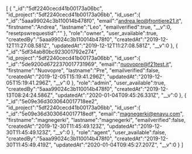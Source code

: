 




[
   {
      "_id":"5df2240cecd41b00173a06bc",
      "id_project":"5df2240cecd41b00173a06bb",
      "id_user":{
         "_id":"5aaa99024c3b110014b478f0",
         "email":"andrea.leo@frontiere21.it",
         "firstname":"Andrea",
         "lastname":"Leo",
         "emailverified":true,
         "__v":0,
         "resetpswrequestid":""
      },
      "role":"owner",
      "user_available":true,
      "createdBy":"5aaa99024c3b110014b478f0",
      "createdAt":"2019-12-12T11:27:08.581Z",
      "updatedAt":"2019-12-12T11:27:08.581Z",
      "__v":0
   },
   {
      "_id":"5df34ab80bc923001792e274",
      "id_project":"5df2240cecd41b00173a06bb",
      "id_user":{
         "_id":"5de9200d6722370017731969",
         "email":"nuovopre@f21test.it",
         "firstname":"Nuovopre",
         "lastname":"Pre",
         "emailverified":false,
         "createdAt":"2019-12-05T15:19:41.296Z",
         "updatedAt":"2019-12-05T15:19:41.296Z",
         "__v":0
      },
      "role":"admin",
      "user_available":true,
      "createdBy":"5aaa99024c3b110014b478f0",
      "createdAt":"2019-12-13T08:24:24.586Z",
      "updatedAt":"2020-01-04T09:45:26.331Z",
      "__v":0
   },
   {
      "_id":"5e09e36d3030640017718ee2",
      "id_project":"5df2240cecd41b00173a06bb",
      "id_user":{
         "_id":"5e09e36d3030640017718edf",
         "email":"magnegerki@enayu.com",
         "firstname":"magnegerki",
         "lastname":"magnegerki",
         "emailverified":false,
         "createdAt":"2019-12-30T11:45:49.123Z",
         "updatedAt":"2019-12-30T11:45:49.123Z",
         "__v":0
      },
      "role":"agent",
      "user_available":false,
      "createdBy":"5aaa99024c3b110014b478f0",
      "createdAt":"2019-12-30T11:45:49.419Z",
      "updatedAt":"2020-01-04T09:45:27.207Z",
      "__v":0
   }
]
